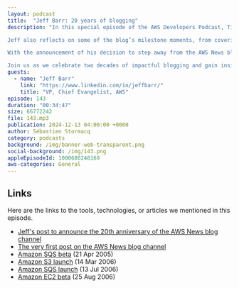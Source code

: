 ```yaml
---
layout: podcast
title:  "Jeff Barr: 20 years of blogging"
description: "In this special episode of the AWS Developers Podcast, Tiffany and Seb sit down with Jeff Barr, VP and Chief Evangelist at AWS, to celebrate 20 incredible years of the AWS News blog. Jeff shares the origin story of the blog, the values that shaped its growth, and his unique approach to making technical concepts accessible to developers worldwide.

Jeff also reflects on some of the blog’s milestone moments, from covering the beta release of Amazon SQS in 2004 to the launches of Amazon S3 and EC2 in 2006.

With the announcement of his decision to step away from the AWS News blog to focus on deep-dive development activities, Jeff opens up about what’s next for him and his passion for technology.

Join us as we celebrate two decades of impactful blogging and gain insights into Jeff’s remarkable journey at AWS."
guests:
  - name: "Jeff Barr"
    link: "https://www.linkedin.com/in/jeffbarr/"
    title: "VP, Chief Evangelist, AWS"
episode: 143
duration: "00:34:47" 
size: 66772242
file: 143.mp3	
publication: 2024-12-13 04:00:00 +0000
author: Sébastien Stormacq
category: podcasts
background: /img/banner-web-transparent.png
social-background: /img/143.png
appleEpisodeId: 1000680248169
aws-categories: General
---
```


## Links

Here are the links to the tools, technologies, or articles we mentioned in this episode.

- [Jeff's post to announce the 20th anniversary of the AWS News blog channel](https://www.linkedin.com/feed/update/urn:li:activity:7261779180458000384/)
- [The very first post on the AWS News blog channel](https://aws.amazon.com/blogs/aws/welcome/)
- [Amazon SQS beta](https://aws.amazon.com/blogs/aws/simple_queue_se/) (21 Apr 2005)
- [Amazon S3 launch](https://aws.amazon.com/blogs/aws/amazon_s3/) (14 Mar 2006)
- [Amazon SQS launch](https://aws.amazon.com/blogs/aws/amazon_simple_q/) (13 Jul 2006)
- [Amazon EC2 beta](https://aws.amazon.com/blogs/aws/amazon_ec2_beta/) (25 Aug 2006)
